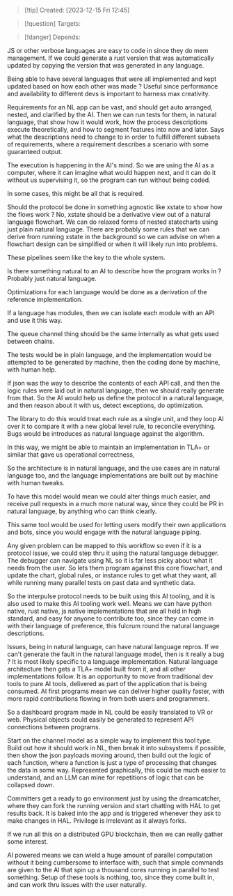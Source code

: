 
>[!tip] Created: [2023-12-15 Fri 12:45]

>[!question] Targets: 

>[!danger] Depends: 

JS or other verbose languages are easy to code in since they do mem management.
If we could generate a rust version that was automatically updated by copying the version that was generated in any language.

Being able to have several languages that were all implemented and kept updated based on how each other was made ?  Useful since performance and availability to different devs is important to harness max creativity.

Requirements for an NL app can be vast, and should get auto arranged, nested, and clarified by the AI.  Then we can run tests for them, in natural language, that show how it would work, how the process descriptions execute theoretically, and how to segment features into now and later.  Says what the descriptions need to change to in order to fulfill different subsets of requirements, where a requirement describes a scenario with some guaranteed output.

The execution is happening in the AI's mind.  So we are using the AI as a computer, where it can imagine what would happen next, and it can do it without us supervising it, so the program can run without being coded.

In some cases, this might be all that is required.

Should the protocol be done in something agnostic like xstate to show how the flows work ? No, xstate should be a derivative view out of a natural language flowchart.  We can do relaxed forms of nested statecharts using just plain natural language.  There are probably some rules that we can derive from running xstate in the background so we can advise on when a flowchart design can be simplified or when it will likely run into problems.

These pipelines seem like the key to the whole system.

Is there something natural to an AI to describe how the program works in ?  Probably just natural language.

Optimizations for each language would be done as a derivation of the reference implementation.

If a language has modules, then we can isolate each module with an API and use it this way.

The queue channel thing should be the same internally as what gets used between chains.

The tests would be in plain language, and the implementation would be attempted to be generated by machine, then the coding done by machine, with human help.

If json was the way to describe the contents of each API call, and then the logic rules were laid out in natural language, then we should really generate from that.  So the AI would help us define the protocol in a natural language, and then reason about it with us, detect exceptions, do optimization.

The library to do this would treat each rule as a single unit, and they loop AI over it to compare it with a new global level rule, to reconcile everything.  Bugs would be introduces as natural language against the algorithm.

In this way, we might be able to maintain an implementation in TLA+ or similar that gave us operational correctness, 

So the architecture is in natural language, and the use cases are in natural language too, and the language implementations are built out by machine with human tweaks.

To have this model would mean we could alter things much easier, and receive pull requests in a much more natural way, since they could be PR in natural language, by anything who can think clearly.

This same tool would be used for letting users modify their own applications and bots, since you would engage with the natural language piping.

Any given problem can be mapped to this workflow so even if it is a protocol issue, we could step thru it using the natural language debugger.  The debugger can navigate using NL so it is far less picky about what it needs from the user.  So lets them program against this core flowchart, and update the chart, global rules, or instance rules to get what they want, all while running many parallel tests on past data and synthetic data.

So the interpulse protocol needs to be built using this AI tooling, and it is also used to make this AI tooling work well.  Means we can have python native, rust native, js native implementations that are all held in high standard, and easy for anyone to contribute too, since they can come in with their language of preference, this fulcrum round the natural language descriptions.

Issues, being in natural language, can have natural language repros.  If we can't generate the fault in the natural language model, then is it really a bug ?  It is most likely specific to a language implementation.  Natural language architecture then gets a TLA+ model built from it, and all other implementations follow.  It is an opportunity to move from traditional dev tools to pure AI tools, delivered as part of the application that is being consumed.  AI first programs mean we can deliver higher quality faster, with more rapid contributions flowing in from both users and programmers.

So a dashboard program made in NL could be easily translated to VR or web.
Physical objects could easily be generated to represent API connections between programs.

Start on the channel model as a simple way to implement this tool type.  Build out how it should work in NL, then break it into subsystems if possible, then show the json payloads moving around, then build out the logic of each function, where a function is just a type of processing that changes the data in some way.  Represented graphically, this could be much easier to understand, and an LLM can mine for repetitions of logic that can be collapsed down.

Committers get a ready to go environment just by using the dreamcatcher, where they can fork the running version and start chatting with HAL to get results back.  It is baked into the app and is triggered whenever they ask to make changes in HAL.  Privilege is irrelevant as it always forks.

If we run all this on a distributed GPU blockchain, then we can really gather some interest.

AI powered means we can wield a huge amount of parallel computation without it being cumbersome to interface with, such that simple commands are given to the AI that spin up a thousand cores running in parallel to test something.  Setup of these tools is nothing, too, since they come built in, and can work thru issues with the user naturally.